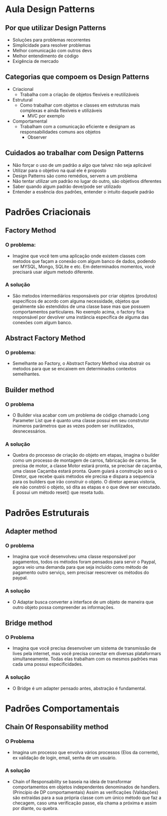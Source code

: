 # Aula Design Patterns

## Por que utilizar Design Patterns

- Soluções para problemas recorrentes
- Simplicidade para resolver problemas
- Melhor comunicação com outros devs
- Melhor entendimento de código
- Exigência de mercado

## Categorias que compoem os Design Patterns

- Criacional
  - Trabalha com a criação de objetos flexíveis e reutilizáveis
- Estrutural
  - Como trabalhar com objetos e classes em estruturas mais complexas e ainda flexíveis e utilizáveis
    - MVC por exemplo
- Comportamental
  - Trabalham com a comunicação eficiente e designam as responsabilidades comuns aos objetos
    - Observer

## Cuidados ao trabalhar com Design Patterns

- Não forçar o uso de um padrão a algo que talvez não seja aplicável
- Utilizar para o objetivo na qual ele é proposto
- Design Patterns são como remédios, servem a um problema
- Não tentar utilizar um padrão no lugar do outro, são objetivos diferentes
- Saber quando algum padrão deve/pode ser utilizado
- Entender a essência dos padrões, entender o intuito daquele padrão

# Padrões Criacionais

## Factory Method

### O problema:

- Imagine que você tem uma aplicação onde existem classes com metodos que façam a conexão com algum banco de dados, podendo ser MYSQL, Mongo, SQLite e etc. Em determinados momentos, você precisará usar algum metodo diferente.

### A solução

- São metodos intermediários responsáveis por criar objetos (produtos) específicos de acordo com alguma necessidade, objetos que geralmente são estendidos de uma classe base mas que possuem comportamentos particulares. No exemplo acima, o factory fica responsável por devolver uma instância específica de alguma das conexões com algum banco.


## Abstract Factory Method

### O problema: 

- Semelhante ao Factory, o Abstract Factory Method visa abstrair os metodos para que se encaixem em determinados contextos semelhantes.


## Builder method

### O problema

- O Builder visa acabar com um problema de código chamado Long Parameter List que é quanto uma classe possui em seu construtor inúmeros parâmetros que as vezes podem ser inutilizados, desnecessários.

### A solução

- Quebra do processo de criação do objeto em etapas, imagina o builder como um processo de montagem de carros, fabricação de carros. Se precisa de motor, a classe Motor estará pronta, se precisar de caçamba, uma classe Caçamba estará pronta. Quem guiará a construção será o Diretor, que recebe quais métodos ele precisa e dispara a sequencia para os builders que irão construir o objeto. O diretor apenas vistoria, ele não constrói o objeto, só dita as etapas e o que deve ser executado. E possui um método reset() que reseta tudo.

# Padrões Estruturais

## Adapter method 

### O problema

- Imagina que você desenvolveu uma classe responsável por pagamentos, todos os métodos foram pensados para servir o Paypal, agora veio uma demanda para que seja incluído como método de pagamento outro serviço, sem precisar reescrever os métodos do paypal.

### A solução

- O Adaptar busca converter a interface de um objeto de maneira que outro objeto possa compreender as informações.

## Bridge method

### O Problema

- Imagina que você precisa desenvolver um sistema de transmissão de lives pela internet, mas você precisa conectar em diversas plataformars simultaneamente. Todas elas trabalham com os mesmos padrões mas cada uma possui especificidades.

### A solução

- O Bridge é um adapter pensado antes, abstração é fundamental.

# Padrões Comportamentais

## Chain Of Responsability method

### O Problema

- Imagina um processo que envolva vários processos (Elos da corrente), ex validação de login, email, senha de um usuário. 

### A solução

- Chain of Responsability se baseia na ideia de transformar comportamentos em objetos independentes denominados de handlers. (Princípio de DP comportamentais) Assim as verificações (Validações) são extraídas para a sua própria classe com um único método que faz a checagem, caso uma verificação passe, ela chama a próxima e assim por diante, ou quebra.